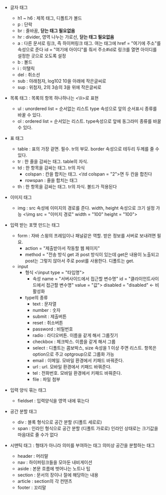 - 글자 태그
	- h1 ~ h6 : 제목 태그, 디폴트가 볼드
	- p : 단락
	- br : 줄바꿈, **닫는 태그 필요없음**
	- hr : divider, 영역 나누는 가로선, **닫는 태그 필요없음**
	- a : 다른 문서로 링크, 즉 하이퍼링크 태그.
		여는 태그에 href = "여기에 주소"를 속성으로 준다
		id = "여기에 아이디"를 줘서 주소#id로 링크를 열면 아이디를 설정한 곳으로 오도록 설정
	- b : 볼드
	- i : 이탤릭
	- del : 취소선
	- sub : 아래첨자, log102 10을 아래에 작은글씨로
	- sup : 위첨자, 2의 3승의 3을 위에 작은글씨로

- 목록 태그 : 목록의 항목 하나하나는 <\li>로 표현
	- ul : unordered list = 순서없는 리스트 type 속성으로 앞의 순서표시 종류를 바꿀 수 있다.
	- ol : ordered list = 순서있는 리스트. type속성으로 앞에 동그라미 종류를 바꿀 수 있다.

- 표 태그
	- table : 표의 가장 겉면. 필수. tr의 부모. border 속성으로 테두리 두께를 줄 수 있다. 
	- tr : 한 줄을 감싸는 태그. table의 자식.
	- td : 한 항목을 감싸는 태그. tr의 자식
		- colspan : 칸을 합치는 태그. <\td colspan = "2">면 두 칸을 합친다
		- rowspan : 줄을 합치는 태그
	- th : 한 항목을 감싸는 태그. tr의 자식. 볼드가 적용된다

- 이미지 태그
	- img : src 속성에 이미지의 경로를 준다. width, height 속성으로 크기 설정 가능
		<\img src = "이미지 경로" width = "100" height = "100">

- 입력 받는 포맷 만드는 태그
	- form : 자바 스윙의 프레임이나 패널같은 역할. 받은 정보를 서버로 보내려면 필요.
		- action = "제출받아서 작동할 웹 페이지"
		- method = "전송 방식
			get 과 post 방식이 있는데 get은 내용이 노출되고 post는 그렇지 않아서
			주로 post를 사용한다. 디폴트는 get.
	- input 
		- 형식
			<\input type = "타입명">
			- 속성
				name = "서버사이드에서 접근할 변수명"
				id = "클라이언트사이드에서 접근할 변수명" 
				value = "값">
				disabled = "disabled" ← 비활성화
		- type의 종류
			- text : 문자열
			- number : 숫자
			- submit : 제출버튼
			- reset : 취소버튼
			- password : 비밀번호
			- radio : 라디오버튼. 이름을 같게 해서 그룹짓기
			- checkbox : 체크박스. 이름을 같게 해서 그룹
			- select : 디폴트는 콤보박스, size 속성을 1 이상 주면 리스트.
				항목은 option으로 주고 optgroup으로 그룹화 가능
			- email : 이메일. 모바일 환경에서 키패드 바꿔준다.
			- url : url. 모바일 환경에서 키패드 바꿔준다.
			- tel : 전화번호. 모바일 환경에서 키패드 바꿔준다.
			- file : 파일 첨부

- 입력 양식 묶는 태그
	- fieldset : 입력양식을 영역 내에 묶는다

- 공간 분할 태그
	- div : 블록 형식으로 공간 분할 (디폴트 세로로)
	- span : 인라인 형식으로 공간 분할 (디폴트 가로로)
		인라인 상태로는 크기값을 마음대로 줄 수가 없다

- 시맨틱 태그 : 형태가 아니라 의미를 부여하는 태그
	의미상 공간을 분할하는 태그
	- header : 머리말
	- nav : 하이퍼링크들을 모아둔 내비게이션
	- aside : 본문 흐름에 벗어나는 노트나 팁
	- section : 문서의 장이나 절에 해당하는 내용
	- article : section의 각 컨텐츠
	- footer : 꼬리말